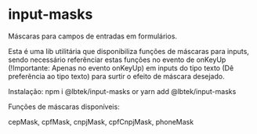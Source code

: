 # input-masks
Máscaras para campos de entradas em formulários.

Esta é uma lib utilitária que disponibiliza funções de máscaras para inputs, sendo necessário referênciar estas funções no evento de onKeyUp (!Importante: Apenas no evento onKeyUp) em inputs do tipo texto (Dê preferência ao tipo texto) para surtir o efeito de máscara desejado.

Instalação: 
  npm i @lbtek/input-masks 
  or
  yarn add @lbtek/input-masks

Funções de máscaras disponíveis: 

cepMask,
cpfMask,
cnpjMask,
cpfCnpjMask,
phoneMask
